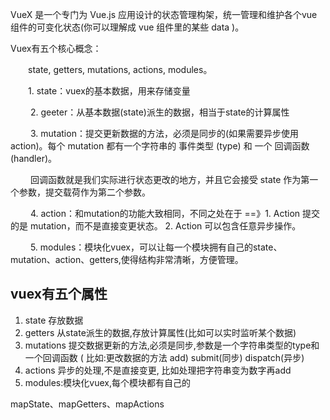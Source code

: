 VueX 是一个专门为 Vue.js 应用设计的状态管理构架，统一管理和维护各个vue组件的可变化状态(你可以理解成 vue 组件里的某些 data )。

Vuex有五个核心概念：

　　state, getters, mutations, actions, modules。

　　1. state：vuex的基本数据，用来存储变量

　　 2. geeter：从基本数据(state)派生的数据，相当于state的计算属性

　　 3. mutation：提交更新数据的方法，必须是同步的(如果需要异步使用action)。每个 mutation 都有一个字符串的 事件类型 (type) 和 一个 回调函数 (handler)。

　　 回调函数就是我们实际进行状态更改的地方，并且它会接受 state 作为第一个参数，提交载荷作为第二个参数。

　　 4. action：和mutation的功能大致相同，不同之处在于 ==》1. Action 提交的是 mutation，而不是直接变更状态。 2. Action 可以包含任意异步操作。

　　  5. modules：模块化vuex，可以让每一个模块拥有自己的state、mutation、action、getters,使得结构非常清晰，方便管理。

## vuex有五个属性
1. state 存放数据
2. getters 从state派生的数据,存放计算属性(比如可以实时监听某个数据)
3. mutations 提交数据更新的方法,必须是同步,参数是一个字符串类型的type和一个回调函数 ( 比如:更改数据的方法 add)  submit(同步) dispatch(异步)
4. actions  异步的处理,不是直接变更,  比如处理把字符串变为数字再add
5. modules:模块化vuex,每个模块都有自己的

mapState、mapGetters、mapActions 